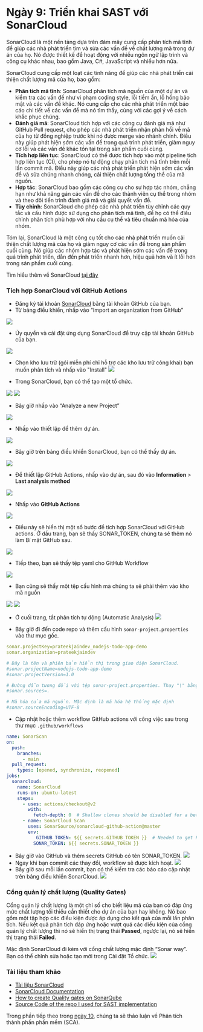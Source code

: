 # Ngày 9: Triển khai SAST với SonarCloud

SonarCloud là một nền tảng dựa trên đám mây cung cấp phân tích mã tĩnh để giúp các nhà phát triển tìm và sửa các vấn đề về chất lượng mã trong dự án của họ. Nó được thiết kế để hoạt động với nhiều ngôn ngữ lập trình và công cụ khác nhau, bao gồm Java, C#, JavaScript và nhiều hơn nữa.

SonarCloud cung cấp một loạt các tính năng để giúp các nhà phát triển cải thiện chất lượng mã của họ, bao gồm:

- **Phân tích mã tĩnh**: SonarCloud phân tích mã nguồn của một dự án và kiểm tra các vấn đề như vi phạm coding style, lỗi tiềm ẩn, lỗ hổng bảo mật và các vấn đề khác. Nó cung cấp cho các nhà phát triển một báo cáo chi tiết về các vấn đề mà nó tìm thấy, cùng với các gợi ý về cách khắc phục chúng.
- **Đánh giá mã**: SonarCloud tích hợp với các công cụ đánh giá mã như GitHub Pull request, cho phép các nhà phát triển nhận phản hồi về mã của họ từ đồng nghiệp trước khi nó được merge vào nhánh chính. Điều này giúp phát hiện sớm các vấn đề trong quá trình phát triển, giảm nguy cơ lỗi và các vấn đề khác tồn tại trong sản phẩm cuối cùng.
- **Tích hợp liên tục**: SonarCloud có thể được tích hợp vào một pipeline tích hợp liên tục (CI), cho phép nó tự động chạy phân tích mã tĩnh trên mỗi lần commit mã. Điều này giúp các nhà phát triển phát hiện sớm các vấn đề và sửa chúng nhanh chóng, cải thiện chất lượng tổng thể của mã nguồn.
- **Hợp tác**: SonarCloud bao gồm các công cụ cho sự hợp tác nhóm, chẳng hạn như khả năng gán các vấn đề cho các thành viên cụ thể trong nhóm và theo dõi tiến trình đánh giá mã và giải quyết vấn đề.
- **Tùy chỉnh**: SonarCloud cho phép các nhà phát triển tùy chỉnh các quy tắc và cấu hình được sử dụng cho phân tích mã tĩnh, để họ có thể điều chỉnh phân tích phù hợp với nhu cầu cụ thể và tiêu chuẩn mã hóa của nhóm.

Tóm lại, SonarCloud là một công cụ tốt cho các nhà phát triển muốn cải thiện chất lượng mã của họ và giảm nguy cơ các vấn đề trong sản phẩm cuối cùng. Nó giúp các nhóm hợp tác và phát hiện sớm các vấn đề trong quá trình phát triển, dẫn đến phát triển nhanh hơn, hiệu quả hơn và ít lỗi hơn trong sản phẩm cuối cùng.

Tìm hiểu thêm về SonarCloud [tại đây](https://docs.sonarcloud.io/)

### Tích hợp SonarCloud với GitHub Actions

- Đăng ký tài khoản [SonarCloud](https://sonarcloud.io/) bằng tài khoản GitHub của bạn.
- Từ bảng điều khiển, nhấp vào “Import an organization from GitHub”
  
![](images/day09-1.png)
  
- Ủy quyền và cài đặt ứng dụng SonarCloud để truy cập tài khoản GitHub của bạn.
  
![](images/day09-2.png)
  
- Chọn kho lưu trữ (gói miễn phí chỉ hỗ trợ các kho lưu trữ công khai) bạn muốn phân tích và nhấp vào "Install"
![](images/day09-3.png)
  
- Trong SonarCloud, bạn có thể tạo một tổ chức.

![](images/day09-4.png)
![](images/day09-5.png)

- Bây giờ nhấp vào “Analyze a new Project”

![](images/day09-6.png)

- Nhấp vào thiết lập để thêm dự án.

![](images/day09-7.png)

- Bây giờ trên bảng điều khiển SonarCloud, bạn có thể thấy dự án.

![](images/day09-8.png)

- Để thiết lập GitHub Actions, nhấp vào dự án, sau đó vào **Information** > **Last analysis method**

![](images/day09-9.png)

- Nhấp vào **GitHub Actions**

![](images/day09-10.png)

- Điều này sẽ hiển thị một số bước để tích hợp SonarCloud với GitHub actions. Ở đầu trang, bạn sẽ thấy SONAR_TOKEN, chúng ta sẽ thêm nó làm Bí mật GitHub sau.

![](images/day09-11.png)

- Tiếp theo, bạn sẽ thấy tệp yaml cho GitHub Workflow

![](images/day09-12.png)

- Bạn cũng sẽ thấy một tệp cấu hình mà chúng ta sẽ phải thêm vào kho mã nguồn

![](images/day09-13.png)
![](images/day09-14.png)

- Ở cuối trang, tắt phân tích tự động (Automatic Analysis)
![](images/day09-15.png)

- Bây giờ đi đến code repo và thêm cấu hình `sonar-project.properties` vào thư mục gốc.

```yaml
sonar.projectKey=prateekjaindev_nodejs-todo-app-demo
sonar.organization=prateekjaindev

# Đây là tên và phiên bản hiển thị trong giao diện SonarCloud.
#sonar.projectName=nodejs-todo-app-demo
#sonar.projectVersion=1.0

# Đường dẫn tương đối với tệp sonar-project.properties. Thay "\" bằng "/" trên Windows.
#sonar.sources=.

# Mã hóa của mã nguồn. Mặc định là mã hóa hệ thống mặc định
#sonar.sourceEncoding=UTF-8
```

- Cập nhật hoặc thêm workflow GitHub actions với công việc sau trong thư mục `.github/workflows`

```yaml
name: SonarScan
on:
  push:
    branches:
      - main
  pull_request:
    types: [opened, synchronize, reopened]
jobs:
  sonarcloud:
    name: SonarCloud
    runs-on: ubuntu-latest
    steps:
      - uses: actions/checkout@v2
        with:
          fetch-depth: 0  # Shallow clones should be disabled for a better relevancy of analysis
      - name: SonarCloud Scan
        uses: SonarSource/sonarcloud-github-action@master
        env:
           GITHUB_TOKEN: ${{ secrets.GITHUB_TOKEN }}  # Needed to get PR information, if any
          SONAR_TOKEN: ${{ secrets.SONAR_TOKEN }}
```
- Bây giờ vào GitHub và thêm secrets GitHub có tên SONAR_TOKEN.
![](images/day09-16.png)
- Ngay khi bạn commit các thay đổi, workflow sẽ được kích hoạt.
![](images/day09-17.png)
- Bây giờ sau mỗi lần commit, bạn có thể kiểm tra các báo cáo cập nhật trên bảng điều khiển SonarCloud.
![](images/day09-18.png)

### Cổng quản lý chất lượng (Quality Gates)

Cổng quản lý chất lượng là một chỉ số cho biết liệu mã của bạn có đáp ứng mức chất lượng tối thiểu cần thiết cho dự án của bạn hay không. Nó bao gồm một tập hợp các điều kiện được áp dụng cho kết quả của mỗi lần phân tích. Nếu kết quả phân tích đáp ứng hoặc vượt quá các điều kiện của cổng quản lý chất lượng thì nó sẽ hiển thị trạng thái **Passed**, ngược lại, nó sẽ hiển thị trạng thái **Failed**.

Mặc định SonarCloud đi kèm với cổng chất lượng mặc định “Sonar way”. Bạn có thể chỉnh sửa hoặc tạo mới trong Cài đặt Tổ chức.
![](images/day09-19.png)

### Tài liệu tham khảo

- [Tài liệu SonarCloud](https://docs.sonarcloud.io/)
- [SonarCloud Documentation](https://docs.sonarcloud.io/)
- [How to create Quality gates on SonarQube](https://www.youtube.com/watch?v=8_Xt9vchlpY)
- [Source Code of the repo I used for SAST implementation](https://github.com/prateekjaindev/nodejs-todo-app-demo)

Trong phần tiếp theo trong [ngày 10](day10.md), chúng ta sẽ thảo luận về Phân tích thành phần phần mềm (SCA).
